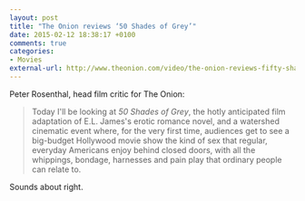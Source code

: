 ```yaml
---
layout: post
title: "The Onion reviews ‘50 Shades of Grey’"
date: 2015-02-12 18:38:17 +0100
comments: true
categories: 
- Movies
external-url: http://www.theonion.com/video/the-onion-reviews-fifty-shades-of-grey,37998/
---
```


Peter Rosenthal, head film critic for The Onion:

> Today I'll be looking at _50 Shades of Grey_, the hotly anticipated film adaptation of E.L. James's erotic romance novel, and a watershed cinematic event where, for the very first time, audiences get to see a big-budget Hollywood movie show the kind of sex that regular, everyday Americans enjoy behind closed doors, with all the whippings, bondage, harnesses and pain play that ordinary people can relate to.

Sounds about right.